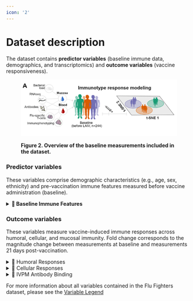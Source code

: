 ```yaml
---
icon: '2'
---
```


# Dataset description

The dataset contains **predictor variables** (baseline immune data, demographics, and transcriptomics) and **outcome variables** (vaccine responsiveness).

<figure><img src="../../.gitbook/assets/baseline predictive modeling overview.png" alt=""><figcaption><p> <strong>Figure 2. Overview of the baseline measurements included in the dataset.</strong></p></figcaption></figure>

### Predictor variables

These variables comprise demographic characteristics (e.g., age, sex, ethnicity) and pre-vaccination immune features measured before vaccine administration (baseline).

<details>

<summary><strong>🧬 Baseline Immune Features</strong></summary>



* **Blood Transcriptomics**: Pathway activity captured by **Gene Ontology (GO)** terms, e.g., `blood_baseline_go.0006415` (translation).

- **Nasal Transcriptomics**: Pathway activity in nasal samples, e.g., `nasal_baseline_go.0006968` (defense response to virus).

* **Immune Cell Subsets**:
  * `v0_mdcs`: Myeloid dendritic cells (mDCs).
  * `v0_pdcs`: Plasmacytoid dendritic cells (pDCs).
  * `v0_classical_monocytes`, `v0_intermediate_monocytes`, `v0_nonclassical_monocytes`: Monocyte subsets.
* **T cell Cytokine Production:**
  * `v0_cd4` : Measure of cytokine production by CD4+ T cells in response to influenza antigens
  * `v0_cd8` : Measure of cytokine production by CD8+ T cells in response to influenza antigens
  * Further classified by cytokines measured (`ifng`, `il2`) cells and the associated influenza strains (`h3`, `hmnp`, `hab`, `bmnp`)
    * ie. `h1_v0_cd4_ifng`,  `h3_v0_cd4_il2`

- **Viral and Bacterial Load**:
  * `v0_resp_virus_positive`: Presence of 14 different respiratory viruses (flu, adenoviruses, rhinoviruses, coronaviruses, etc.) detected via RT-PCR at baseline.
  * `v0_pneumo_ng_log10copies_ul`: Nasal _Streptococcus pneumoniae_ density (log10 copies per µL).
- **Nutrition Status:**
  * `z_score_continuous`: Weight-for-height Z-score (nutritional status).

</details>

### Outcome variables

These variables measure vaccine-induced immune responses across humoral, cellular, and mucosal immunity. Fold change corresponds to the magnitude change between measurements at baseline and measurements 21 days post-vaccination.

<details>

<summary><span data-gb-custom-inline data-tag="emoji" data-code="1f9ea">🧪</span> Humoral Responses</summary>



* `h1_hai_gmt_fold_change`: Responsiveness in HAI titers for H1N1 (serum antibody response blocking virus-host interaction).

- `h3_hai_gmt_fold_change`: Responsiveness in HAI titers for H3N2.

* `ph1n1_ha_iga_fold_change`: Responsiveness in mucosal IgA binding to H1N1 hemagglutinin.

</details>

<details>

<summary><span data-gb-custom-inline data-tag="emoji" data-code="1f9eb">🧫</span> Cellular Responses</summary>

Fold change response variables for T-cell cytokine levels:

* Classified by cytokines measured (`ifng`, `il2`) cells and the associated influenza strains (`h1`, `h3`, `hmnp`, `hab`, `bmnp`)

- All CD4+ T cell fold change responses: `h1_cd4_ifng_fold_change`, `h1_cd4_il2_fold_change`, `h3_cd4_ifng_fold_change`, `h3_cd4_il2_fold_change`, `hmnp_cd4_ifng_fold_change`, `hmnp_cd4_il2_fold_change`, `hab_cd4_ifng_fold_change`, `hab_cd4_il2_fold_change`, `bmnp_cd4_ifng_fold_change`, `bmnp_cd4_il2_fold_change`
- All CD8+ T cell fold change responses: `h1_cd8_ifng_fold_change`, `h1_cd8_il2_fold_change` , `h3_cd8_ifng_fold_change`, `h3_cd8_il2_fold_change` , `hmnp_cd8_ifng_fold_change`, `hmnp_cd8_il2_fold_change` , `hab_cd8_ifng_fold_change`, `hab_cd8_il2_fold_change` , `bmnp_cd8_ifng_fold_change`, `bmnp_cd8_il2_fold_change`

</details>

<details>

<summary><span data-gb-custom-inline data-tag="emoji" data-code="1f9f2">🧲</span> IVPM Antibody Binding</summary>

`nc99_ivpm_h1_fold_change`: Responsiveness in antibody binding to HA from A/New Caledonia/20/1999, measured using a high-throughput HA microarray platform which allows to test the presence of antibodies that can bind vaccine-formulated influenza strains and historical and drifted influenza strains not included in the vaccine formulation.

</details>

For more information about all variables contained in the Flu Fighters dataset, please see the [Variable Legend](variable-legend.md)
